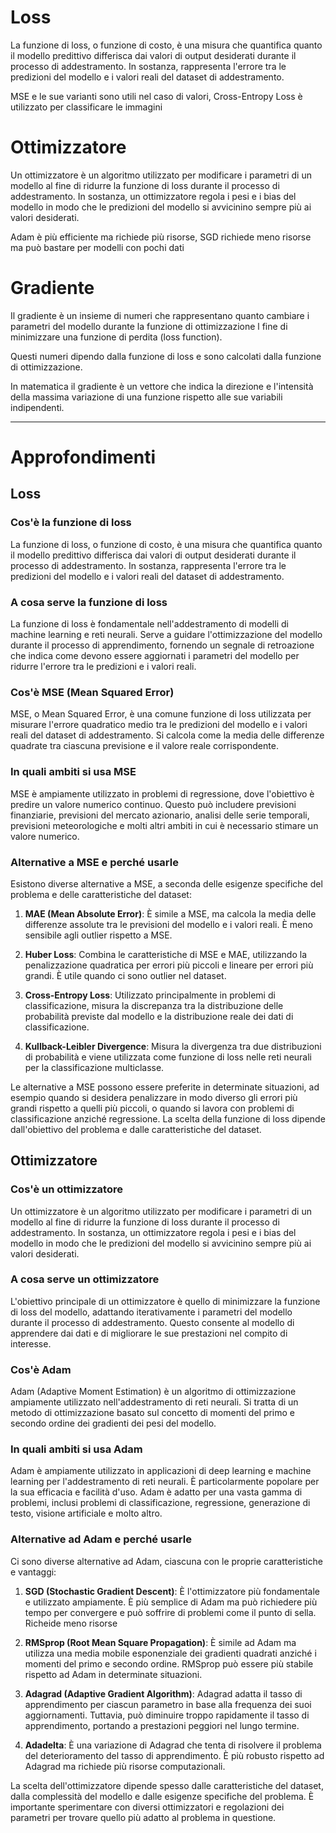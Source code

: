 
# Loss

La funzione di loss, o funzione di costo, è una misura che quantifica quanto il modello predittivo differisca dai valori di output desiderati durante il processo di addestramento. In sostanza, rappresenta l'errore tra le predizioni del modello e i valori reali del dataset di addestramento.

MSE e le sue varianti sono utili nel caso di valori, Cross-Entropy Loss è utilizzato per classificare le immagini

# Ottimizzatore

Un ottimizzatore è un algoritmo utilizzato per modificare i parametri di un modello al fine di ridurre la funzione di loss durante il processo di addestramento. In sostanza, un ottimizzatore regola i pesi e i bias del modello in modo che le predizioni del modello si avvicinino sempre più ai valori desiderati.

Adam è più efficiente ma richiede più risorse, SGD richiede meno risorse ma può bastare per modelli con pochi dati

# Gradiente

Il gradiente è un insieme di numeri che rappresentano quanto cambiare i parametri del modello durante la funzione di ottimizzazione l fine di minimizzare una funzione di perdita (loss function). 

Questi numeri dipendo dalla funzione di loss e sono calcolati dalla funzione di ottimizzazione.

In matematica il gradiente è un vettore che indica la direzione e l'intensità della massima variazione di una funzione rispetto alle sue variabili indipendenti. 


***


# Approfondimenti

## Loss

### Cos'è la funzione di loss

La funzione di loss, o funzione di costo, è una misura che quantifica quanto il modello predittivo differisca dai valori di output desiderati durante il processo di addestramento. In sostanza, rappresenta l'errore tra le predizioni del modello e i valori reali del dataset di addestramento.

### A cosa serve la funzione di loss

La funzione di loss è fondamentale nell'addestramento di modelli di machine learning e reti neurali. Serve a guidare l'ottimizzazione del modello durante il processo di apprendimento, fornendo un segnale di retroazione che indica come devono essere aggiornati i parametri del modello per ridurre l'errore tra le predizioni e i valori reali.

### Cos'è MSE (Mean Squared Error)

MSE, o Mean Squared Error, è una comune funzione di loss utilizzata per misurare l'errore quadratico medio tra le predizioni del modello e i valori reali del dataset di addestramento. Si calcola come la media delle differenze quadrate tra ciascuna previsione e il valore reale corrispondente.

### In quali ambiti si usa MSE

MSE è ampiamente utilizzato in problemi di regressione, dove l'obiettivo è predire un valore numerico continuo. Questo può includere previsioni finanziarie, previsioni del mercato azionario, analisi delle serie temporali, previsioni meteorologiche e molti altri ambiti in cui è necessario stimare un valore numerico.

### Alternative a MSE e perché usarle

Esistono diverse alternative a MSE, a seconda delle esigenze specifiche del problema e delle caratteristiche del dataset:

1. **MAE (Mean Absolute Error)**: È simile a MSE, ma calcola la media delle differenze assolute tra le previsioni del modello e i valori reali. È meno sensibile agli outlier rispetto a MSE.

2. **Huber Loss**: Combina le caratteristiche di MSE e MAE, utilizzando la penalizzazione quadratica per errori più piccoli e lineare per errori più grandi. È utile quando ci sono outlier nel dataset.

3. **Cross-Entropy Loss**: Utilizzato principalmente in problemi di classificazione, misura la discrepanza tra la distribuzione delle probabilità previste dal modello e la distribuzione reale dei dati di classificazione.

4. **Kullback-Leibler Divergence**: Misura la divergenza tra due distribuzioni di probabilità e viene utilizzata come funzione di loss nelle reti neurali per la classificazione multiclasse.

Le alternative a MSE possono essere preferite in determinate situazioni, ad esempio quando si desidera penalizzare in modo diverso gli errori più grandi rispetto a quelli più piccoli, o quando si lavora con problemi di classificazione anziché regressione. La scelta della funzione di loss dipende dall'obiettivo del problema e dalle caratteristiche del dataset.

## Ottimizzatore

### Cos'è un ottimizzatore

Un ottimizzatore è un algoritmo utilizzato per modificare i parametri di un modello al fine di ridurre la funzione di loss durante il processo di addestramento. In sostanza, un ottimizzatore regola i pesi e i bias del modello in modo che le predizioni del modello si avvicinino sempre più ai valori desiderati.

### A cosa serve un ottimizzatore

L'obiettivo principale di un ottimizzatore è quello di minimizzare la funzione di loss del modello, adattando iterativamente i parametri del modello durante il processo di addestramento. Questo consente al modello di apprendere dai dati e di migliorare le sue prestazioni nel compito di interesse.

### Cos'è Adam

Adam (Adaptive Moment Estimation) è un algoritmo di ottimizzazione ampiamente utilizzato nell'addestramento di reti neurali. Si tratta di un metodo di ottimizzazione basato sul concetto di momenti del primo e secondo ordine dei gradienti dei pesi del modello.

### In quali ambiti si usa Adam

Adam è ampiamente utilizzato in applicazioni di deep learning e machine learning per l'addestramento di reti neurali. È particolarmente popolare per la sua efficacia e facilità d'uso. Adam è adatto per una vasta gamma di problemi, inclusi problemi di classificazione, regressione, generazione di testo, visione artificiale e molto altro.

### Alternative ad Adam e perché usarle

Ci sono diverse alternative ad Adam, ciascuna con le proprie caratteristiche e vantaggi:

1. **SGD (Stochastic Gradient Descent)**: È l'ottimizzatore più fondamentale e utilizzato ampiamente. È più semplice di Adam ma può richiedere più tempo per convergere e può soffrire di problemi come il punto di sella. Richeide meno risorse

2. **RMSprop (Root Mean Square Propagation)**: È simile ad Adam ma utilizza una media mobile esponenziale dei gradienti quadrati anziché i momenti del primo e secondo ordine. RMSprop può essere più stabile rispetto ad Adam in determinate situazioni.

3. **Adagrad (Adaptive Gradient Algorithm)**: Adagrad adatta il tasso di apprendimento per ciascun parametro in base alla frequenza dei suoi aggiornamenti. Tuttavia, può diminuire troppo rapidamente il tasso di apprendimento, portando a prestazioni peggiori nel lungo termine.

4. **Adadelta**: È una variazione di Adagrad che tenta di risolvere il problema del deterioramento del tasso di apprendimento. È più robusto rispetto ad Adagrad ma richiede più risorse computazionali.

La scelta dell'ottimizzatore dipende spesso dalle caratteristiche del dataset, dalla complessità del modello e dalle esigenze specifiche del problema. È importante sperimentare con diversi ottimizzatori e regolazioni dei parametri per trovare quello più adatto al problema in questione.
